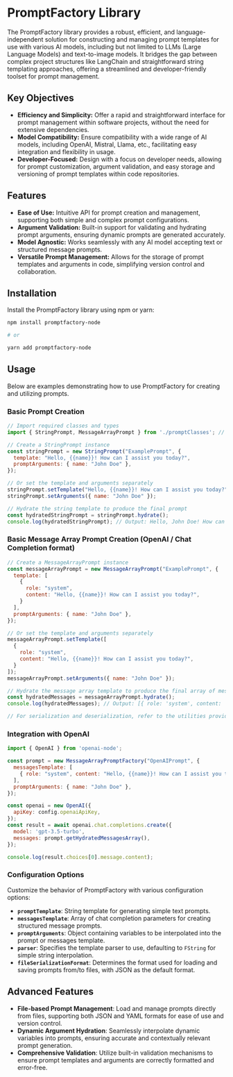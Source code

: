 # PromptFactory Library

The PromptFactory library provides a robust, efficient, and language-independent solution for constructing and managing prompt templates for use with various AI models, including but not limited to LLMs (Large Language Models) and text-to-image models. It bridges the gap between complex project structures like LangChain and straightforward string templating approaches, offering a streamlined and developer-friendly toolset for prompt management.

## Key Objectives

- **Efficiency and Simplicity:** Offer a rapid and straightforward interface for prompt management within software projects, without the need for extensive dependencies.
- **Model Compatibility:** Ensure compatibility with a wide range of AI models, including OpenAI, Mistral, Llama, etc., facilitating easy integration and flexibility in usage.
- **Developer-Focused:** Design with a focus on developer needs, allowing for prompt customization, argument validation, and easy storage and versioning of prompt templates within code repositories.

## Features

- **Ease of Use:** Intuitive API for prompt creation and management, supporting both simple and complex prompt configurations.
- **Argument Validation:** Built-in support for validating and hydrating prompt arguments, ensuring dynamic prompts are generated accurately.
- **Model Agnostic:** Works seamlessly with any AI model accepting text or structured message prompts.
- **Versatile Prompt Management:** Allows for the storage of prompt templates and arguments in code, simplifying version control and collaboration.

## Installation

Install the PromptFactory library using npm or yarn:

```bash
npm install promptfactory-node

# or

yarn add promptfactory-node
```

## Usage

Below are examples demonstrating how to use PromptFactory for creating and utilizing prompts.

### Basic Prompt Creation

```javascript
// Import required classes and types
import { StringPrompt, MessageArrayPrompt } from './promptClasses'; // Assuming the classes are exported from 'promptClasses.js'

// Create a StringPrompt instance
const stringPrompt = new StringPrompt("ExamplePrompt", {
  template: "Hello, {{name}}! How can I assist you today?",
  promptArguments: { name: "John Doe" },
});

// Or set the template and arguments separately
stringPrompt.setTemplate("Hello, {{name}}! How can I assist you today?");
stringPrompt.setArguments({ name: "John Doe" });

// Hydrate the string template to produce the final prompt
const hydratedStringPrompt = stringPrompt.hydrate();
console.log(hydratedStringPrompt); // Output: Hello, John Doe! How can I assist you today?

```

### Basic Message Array Prompt Creation (OpenAI / Chat Completion format)

```javascript
// Create a MessageArrayPrompt instance
const messageArrayPrompt = new MessageArrayPrompt("ExamplePrompt", {
  template: [
    {
      role: "system",
      content: "Hello, {{name}}! How can I assist you today?",
    }
  ],
  promptArguments: { name: "John Doe" },
});

// Or set the template and arguments separately
messageArrayPrompt.setTemplate([
  {
    role: "system",
    content: "Hello, {{name}}! How can I assist you today?",
  }
]);
messageArrayPrompt.setArguments({ name: "John Doe" });

// Hydrate the message array template to produce the final array of messages
const hydratedMessages = messageArrayPrompt.hydrate();
console.log(hydratedMessages); // Output: [{ role: 'system', content: 'Hello, John Doe! How can I assist you today?' }]

// For serialization and deserialization, refer to the utilities provided in the new interfaces
```

### Integration with OpenAI

```javascript
import { OpenAI } from 'openai-node';

const prompt = new MessageArrayPromptFactory("OpenAIPrompt", {
  messagesTemplate: [
    { role: "system", content: "Hello, {{name}}! How can I assist you today?" }
  ],
  promptArguments: { name: "John Doe" },
});

const openai = new OpenAI({
  apiKey: config.openaiApiKey,
});
const result = await openai.chat.completions.create({
  model: 'gpt-3.5-turbo',
  messages: prompt.getHydratedMessagesArray(),
});

console.log(result.choices[0].message.content);
```

### Configuration Options

Customize the behavior of PromptFactory with various configuration options:

- **`promptTemplate`**: String template for generating simple text prompts.
- **`messagesTemplate`**: Array of chat completion parameters for creating structured message prompts.
- **`promptArguments`**: Object containing variables to be interpolated into the prompt or messages template.
- **`parser`**: Specifies the template parser to use, defaulting to `FString` for simple string interpolation.
- **`fileSerializationFormat`**: Determines the format used for loading and saving prompts from/to files, with JSON as the default format.

## Advanced Features

- **File-based Prompt Management**: Load and manage prompts directly from files, supporting both JSON and YAML formats for ease of use and version control.
- **Dynamic Argument Hydration**: Seamlessly interpolate dynamic variables into prompts, ensuring accurate and contextually relevant prompt generation.
- **Comprehensive Validation**: Utilize built-in validation mechanisms to ensure prompt templates and arguments are correctly formatted and error-free.